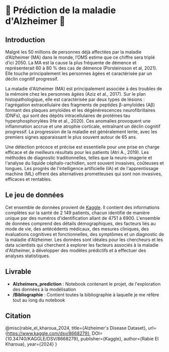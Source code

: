 # 🧠 Prédiction de la maladie d'Alzheimer 🧠

## Introduction

Malgré les 50 millions de personnes déjà affectées par la maladie d’Alzheimer (MA) dans le monde, l’OMS estime que ce chiffre sera triplé d’ici 2050. La MA est la cause la plus fréquente de démence et représenterait 60 à 80 % des cas de démence (Porsteinsson et al, 2021). Elle touche principalement les personnes âgées et caractérisée par un déclin cognitif progressif. 

La maladie d'Alzheimer (MA) est principalement associée à des troubles de la mémoire chez les personnes âgées (Aziz et al., 2017). Sur le plan histopathologique, elle est caractérisée par deux types de lésions : l'agrégation extracellulaire des fragments de peptides β-amyloïdes (Aβ) formant des plaques amyloïdes et les dégénérescences neurofibrillaires (DNFs), qui sont des dépôts intracellulaires de protéines tau hyperphosphorylées (He et al., 2020). Ces anomalies provoquent une inflammation accrue et une atrophie corticale, entraînant un déclin cognitif progressif. La progression de la maladie est généralement lente, avec les premiers signes apparaissant le plus souvent autour de 65 ans.

Une détection précoce et précise est essentielle pour une prise en charge efficace et de meilleurs résultats pour les patients (Atri A., 2019). Les méthodes de diagnostic traditionnelles, telles que la neuro-imagerie et l'analyse du liquide céphalo-rachidien, sont souvent invasives, coûteuses et longues. Les progrès de l'intelligence artificielle (IA) et de l'apprentissage machine (ML) offrent des alternatives prometteuses qui sont non invasives, efficaces et rentables.

## Le jeu de données

Cet ensemble de données provient de [Kaggle](https://www.kaggle.com/datasets/rabieelkharoua/alzheimers-disease-dataset). Il contient des informations complètes sur la santé de 2 149 patients, chacun identifié de manière unique par des numéros d'identification allant de 4751 à 6900. L'ensemble de données comprend des détails démographiques, des facteurs liés au mode de vie, des antécédents médicaux, des mesures cliniques, des évaluations cognitives et fonctionnelles, des symptômes et un diagnostic de la maladie d'Alzheimer. Les données sont idéales pour les chercheurs et les data scientists qui cherchent à explorer les facteurs associés à la maladie d'Alzheimer, à développer des modèles prédictifs et à effectuer des analyses statistiques. 

## Livrable

- **Alzheimers_prediction** : Notebook contenant le projet, de l'exploration des données à la modélisation
- **/Bibliographie** : Contient toutes la bibliographie à laquelle je me réfère tout au long du notebook 

## Citation 

@misc{rabie_el_kharoua_2024,
title={Alzheimer's Disease Dataset},
url={https://www.kaggle.com/dsv/8668279},
DOI={10.34740/KAGGLE/DSV/8668279},
publisher={Kaggle},
author={Rabie El Kharoua},
year={2024}
}

